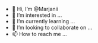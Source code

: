 - 👋 Hi, I’m @Marjanii
- 👀 I’m interested in ...
- 🌱 I’m currently learning ...
- 💞️ I’m looking to collaborate on ...
- 📫 How to reach me ...

<!---
Marjanii/Marjanii is a ✨ special ✨ repository because its `README.md` (this file) appears on your GitHub profile.
You can click the Preview link to take a look at your changes.
--->
